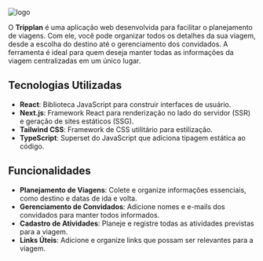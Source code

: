 ![logo](https://i.ibb.co/rMvMvKF/2024-08-01-15-18-09-tripplan-app-vercel-app-a7c0cc65a9f1-removebg-preview.png)

O **Tripplan** é uma aplicação web desenvolvida para facilitar o planejamento de viagens. Com ele, você pode organizar todos os detalhes da sua viagem, desde a escolha do destino até o gerenciamento dos convidados. A ferramenta é ideal para quem deseja manter todas as informações da viagem centralizadas em um único lugar.

## Tecnologias Utilizadas

- **React**: Biblioteca JavaScript para construir interfaces de usuário.
- **Next.js**: Framework React para renderização no lado do servidor (SSR) e geração de sites estáticos (SSG).
- **Tailwind CSS**: Framework de CSS utilitário para estilização.
- **TypeScript**: Superset do JavaScript que adiciona tipagem estática ao código.

## Funcionalidades

- **Planejamento de Viagens**: Colete e organize informações essenciais, como destino e datas de ida e volta.
- **Gerenciamento de Convidados**: Adicione nomes e e-mails dos convidados para manter todos informados.
- **Cadastro de Atividades**: Planeje e registre todas as atividades previstas para a viagem.
- **Links Úteis**: Adicione e organize links que possam ser relevantes para a viagem.
